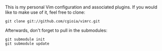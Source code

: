 This is my personal Vim configuration and associated plugins. If you would like to make use of it, feel free to clone:

    git clone git://github.com/cgioia/vimrc.git

Afterwards, don't forget to pull in the submodules:

    git submodule init
    git submodule update
